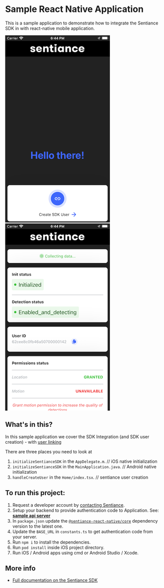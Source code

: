 # Sample React Native Application

This is a sample application to demonstrate how to integrate the Sentiance SDK in with react-native mobile application.

![](images/home.png) &nbsp; ![](images/dashboard.png)

## What's in this?

In this sample application we cover the SDK Integration (and SDK user creation) - with [user linking](https://docs.sentiance.com/important-topics/user-linking-2.0)

There are three places you need to look at

1. `initializeSentianceSDK` in the `AppDelegate.m`. // iOS native initialization
2. `initializeSentianceSDK` in the `MainApplication.java`. // Android native initialization
3. `handleCreateUser` in the `Home/index.tsx`. // sentiance user creation

## To run this project:

1. Request a developer account by [contacting Sentiance](mailto:support@sentiance.com).
2. Setup your backend to provide authentication code to Application. See: [**sample api server**](https://github.com/sentiance/sample-apps-api)
3. In `package.json` update the [`@sentiance-react-native/core`](https://github.com/sentiance/react-native-sentiance) dependency version to the latest one.
4. Update the `BASE_URL` in `constants.ts` to get authentication code from your server.
5. Run `npm i` to install the dependencies.
6. Run `pod install` inside iOS project directory.
7. Run iOS / Android apps using cmd or Android Studio / Xcode.

## More info

* [Full documentation on the Sentiance SDK](https://docs.sentiance.com/)